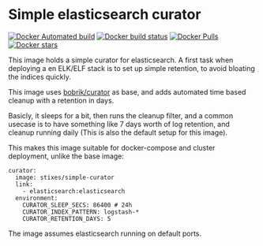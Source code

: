 # Simple elasticsearch curator
[![Docker Automated build](https://img.shields.io/docker/automated/stixes/simple-curator.svg)](https://hub.docker.com/r/stixes/simple-curator/)
[![Docker build status](https://img.shields.io/docker/build/stixes/simple-curator.svg)](https://hub.docker.com/r/stixes/simple-curator/)
[![Docker Pulls](https://img.shields.io/docker/pulls/stixes/simple-curator.svg)](https://hub.docker.com/r/stixes/simple-curator/)
[![Docker stars](https://img.shields.io/docker/stars/stixes/simple-curator.svg)](https://hub.docker.com/r/stixes/simple-curator)

This image holds a simple curator for elasticsearch. A first task when deploying a en ELK/ELF stack is to set up simple retention, to avoid bloating the indices quickly.

This image uses [bobrik/curator](https://hub.docker.com/r/bobrik/curator/) as base, and adds automated time based cleanup with a retention in days.

Basicly, it sleeps for a bit, then runs the cleanup filter, and a common usecase is to have something like 7 days worth of log retention, and cleanup running daily (This is also the default setup for this image).

This makes this image suitable for docker-compose and cluster deployment, unlike the base image:

    curator:
      image: stixes/simple-curator
      link:
        - elasticsearch:elasticsearch
      environment:
        CURATOR_SLEEP_SECS: 86400 # 24h
        CURATOR_INDEX_PATTERN: logstash-*
        CURATOR_RETENTION_DAYS: 5

The image assumes elasticsearch running on default ports.
